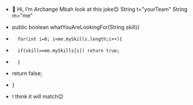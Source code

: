 - 👋 Hi, I’m Archange Mbah
 look at this joke😊
String t="yourTeam"
String m="me"

-    public boolean whatYouAreLookingFor(String skill){
-       for(int i=0; i<me.mySkills.length;i++){
-       if(skill==me.mySkills[i]) return true;
-       }
-    return false;
-  }

-  I think it will match😉
<!---
Archange Mbah is a ✨ special ✨ repository because its `README.md` (this file) appears on your GitHub profile.
You can click the Preview link to take a look at your changes.
--->
